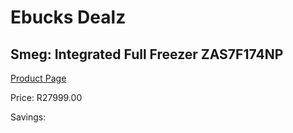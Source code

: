 
# Ebucks Dealz
## Smeg: Integrated Full Freezer ZAS7F174NP
[Product Page](https://www.ebucks.com/web/shop/productSelected.do?prodId=1183671702&catId=704986856)

Price: R27999.00

Savings: 


	